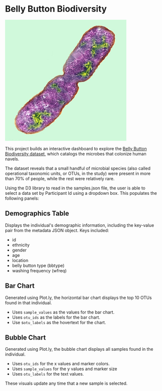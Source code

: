# Belly Button Biodiversity

![Bacteria by filterforge.com](Images/bacteria.jpg)

This project builds an interactive dashboard to explore the [Belly Button Biodiversity dataset](http://robdunnlab.com/projects/belly-button-biodiversity/), which catalogs the microbes that colonize human navels.

The dataset reveals that a small handful of microbial species (also called operational taxonomic units, or OTUs, in the study) were present in more than 70% of people, while the rest were relatively rare.


Using the D3 library to read in the samples.json file, the user is able to select a data set by Participant Id using a dropdown box.  This populates the following panels:

## Demographics Table
Displays the individual's demographic information, including the key-value pair from the metadata JSON object.  Keys included:
* id
* ethnicity
* gender
* age
* location
* belly button type (bbtype)
* washing frequency (wfreq)

## Bar Chart
Generated using Plot.ly, the horizontal bar chart displays the top 10 OTUs found in that individual.
* Uses `sample_values` as the values for the bar chart.
* Uses `otu_ids` as the labels for the bar chart.
* Use s`otu_labels` as the hovertext for the chart.

## Bubble Chart
Generated using Plot.ly, the bubble chart displays all samples found in the individual.
* Uses `otu_ids` for the x values and marker colors.
* Uses `sample_values` for the y values and marker size
* Uses `otu_labels` for the text values.

These visuals update any time that a new sample is selected.

